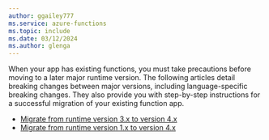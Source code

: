 ```yaml
---
author: ggailey777
ms.service: azure-functions
ms.topic: include
ms.date: 03/12/2024
ms.author: glenga
---
```


When your app has existing functions, you must take precautions before moving to a later major runtime version. The following articles detail breaking changes between major versions, including language-specific breaking changes. They also provide you with step-by-step instructions for a successful migration of your existing function app. 

+ [Migrate from runtime version 3.x to version 4.x](../articles/azure-functions/migrate-version-3-version-4.md) 
+ [Migrate from runtime version 1.x to version 4.x](../articles/azure-functions/migrate-version-1-version-4.md)    